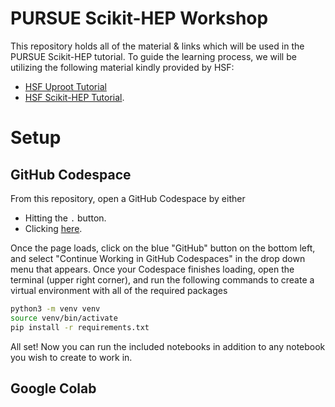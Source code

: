 # PURSUE Scikit-HEP Workshop
This repository holds all of the material & links which will be used in the PURSUE Scikit-HEP tutorial. To guide the learning process, we will be utilizing the following material kindly provided by HSF:
* [HSF Uproot Tutorial](https://masonproffitt.github.io/uproot-tutorial/) 
* [HSF Scikit-HEP Tutorial](https://hsf-training.github.io/hsf-training-scikit-hep-webpage/).

# Setup
## GitHub Codespace
From this repository, open a GitHub Codespace by either

* Hitting the `.` button.
* Clicking [here](https://github.dev/roy-cruz/PURSUE-scikithep).

Once the page loads, click on the blue "GitHub" button on the bottom left, and select "Continue Working in GitHub Codespaces" in the drop down menu that appears. Once your Codespace finishes loading, open the terminal (upper right corner), and run the following commands to create a virtual environment with all of the required packages

```bash
python3 -m venv venv
source venv/bin/activate
pip install -r requirements.txt
```

All set! Now you can run the included notebooks in addition to any notebook you wish to create to work in.

## Google Colab
